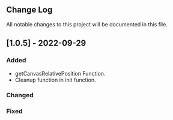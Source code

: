 ## Change Log

All notable changes to this project will be documented in this file.

## [1.0.5] - 2022-09-29

### Added

- getCanvasRelativePosition Function.
- Cleanup function in init function.

### Changed

### Fixed
